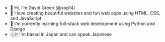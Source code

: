 - 👋 Hi, I’m David Green (@xop14)
- 👾 I love creating beautiful websites and fun web apps using HTML, CSS, and JavaScript
- 🌱 I’m currently learning full-stack web development using Python and Django
- 🇯🇵 I'm based in Japan and can speak Japanese
